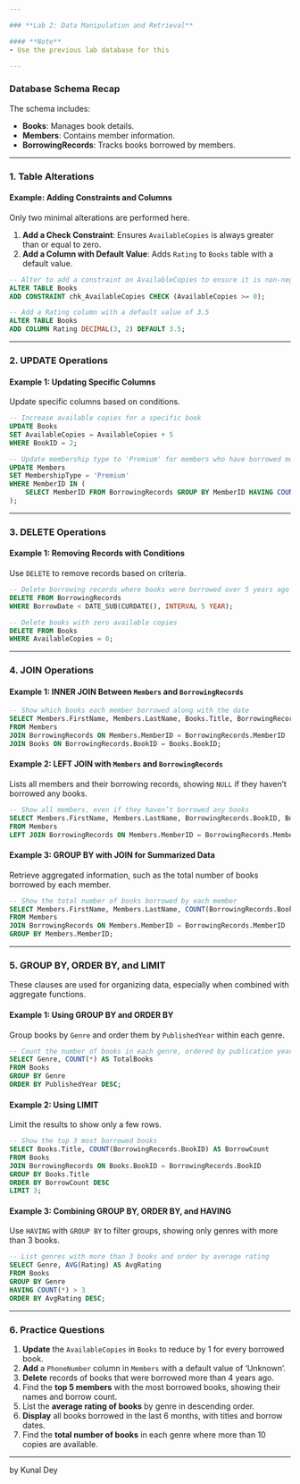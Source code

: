 ```yaml
---

### **Lab 2: Data Manipulation and Retrieval**

#### **Note**
- Use the previous lab database for this

---
```


### **Database Schema Recap**

The schema includes:
- **Books**: Manages book details.
- **Members**: Contains member information.
- **BorrowingRecords**: Tracks books borrowed by members.

---

### **1. Table Alterations**

#### Example: Adding Constraints and Columns
Only two minimal alterations are performed here.

1. **Add a Check Constraint**: Ensures `AvailableCopies` is always greater than or equal to zero.
2. **Add a Column with Default Value**: Adds `Rating` to `Books` table with a default value.

```sql
-- Alter to add a constraint on AvailableCopies to ensure it is non-negative
ALTER TABLE Books
ADD CONSTRAINT chk_AvailableCopies CHECK (AvailableCopies >= 0);

-- Add a Rating column with a default value of 3.5
ALTER TABLE Books
ADD COLUMN Rating DECIMAL(3, 2) DEFAULT 3.5;
```

---

### **2. UPDATE Operations**

#### Example 1: Updating Specific Columns
Update specific columns based on conditions.

```sql
-- Increase available copies for a specific book
UPDATE Books
SET AvailableCopies = AvailableCopies + 5
WHERE BookID = 2;

-- Update membership type to 'Premium' for members who have borrowed more than 10 books
UPDATE Members
SET MembershipType = 'Premium'
WHERE MemberID IN (
    SELECT MemberID FROM BorrowingRecords GROUP BY MemberID HAVING COUNT(BookID) > 10
);
```

---

### **3. DELETE Operations**

#### Example 1: Removing Records with Conditions
Use `DELETE` to remove records based on criteria.

```sql
-- Delete borrowing records where books were borrowed over 5 years ago
DELETE FROM BorrowingRecords
WHERE BorrowDate < DATE_SUB(CURDATE(), INTERVAL 5 YEAR);

-- Delete books with zero available copies
DELETE FROM Books
WHERE AvailableCopies = 0;
```

---

### **4. JOIN Operations**

#### Example 1: INNER JOIN Between `Members` and `BorrowingRecords`

```sql
-- Show which books each member borrowed along with the date
SELECT Members.FirstName, Members.LastName, Books.Title, BorrowingRecords.BorrowDate
FROM Members
JOIN BorrowingRecords ON Members.MemberID = BorrowingRecords.MemberID
JOIN Books ON BorrowingRecords.BookID = Books.BookID;
```

#### Example 2: LEFT JOIN with `Members` and `BorrowingRecords`
Lists all members and their borrowing records, showing `NULL` if they haven’t borrowed any books.

```sql
-- Show all members, even if they haven’t borrowed any books
SELECT Members.FirstName, Members.LastName, BorrowingRecords.BookID, BorrowingRecords.BorrowDate
FROM Members
LEFT JOIN BorrowingRecords ON Members.MemberID = BorrowingRecords.MemberID;
```

#### Example 3: GROUP BY with JOIN for Summarized Data
Retrieve aggregated information, such as the total number of books borrowed by each member.

```sql
-- Show the total number of books borrowed by each member
SELECT Members.FirstName, Members.LastName, COUNT(BorrowingRecords.BookID) AS BooksBorrowed
FROM Members
JOIN BorrowingRecords ON Members.MemberID = BorrowingRecords.MemberID
GROUP BY Members.MemberID;
```

---

### **5. GROUP BY, ORDER BY, and LIMIT**

These clauses are used for organizing data, especially when combined with aggregate functions.

#### Example 1: Using GROUP BY and ORDER BY
Group books by `Genre` and order them by `PublishedYear` within each genre.

```sql
-- Count the number of books in each genre, ordered by publication year
SELECT Genre, COUNT(*) AS TotalBooks
FROM Books
GROUP BY Genre
ORDER BY PublishedYear DESC;
```

#### Example 2: Using LIMIT
Limit the results to show only a few rows.

```sql
-- Show the top 3 most borrowed books
SELECT Books.Title, COUNT(BorrowingRecords.BookID) AS BorrowCount
FROM Books
JOIN BorrowingRecords ON Books.BookID = BorrowingRecords.BookID
GROUP BY Books.Title
ORDER BY BorrowCount DESC
LIMIT 3;
```

#### Example 3: Combining GROUP BY, ORDER BY, and HAVING
Use `HAVING` with `GROUP BY` to filter groups, showing only genres with more than 3 books.

```sql
-- List genres with more than 3 books and order by average rating
SELECT Genre, AVG(Rating) AS AvgRating
FROM Books
GROUP BY Genre
HAVING COUNT(*) > 3
ORDER BY AvgRating DESC;
```

---

### **6. Practice Questions**

1. **Update** the `AvailableCopies` in `Books` to reduce by 1 for every borrowed book.
2. **Add** a `PhoneNumber` column in `Members` with a default value of ‘Unknown’.
3. **Delete** records of books that were borrowed more than 4 years ago.
4. Find the **top 5 members** with the most borrowed books, showing their names and borrow count.
5. List the **average rating of books** by genre in descending order.
6. **Display** all books borrowed in the last 6 months, with titles and borrow dates.
7. Find the **total number of books** in each genre where more than 10 copies are available.

---

by Kunal Dey
